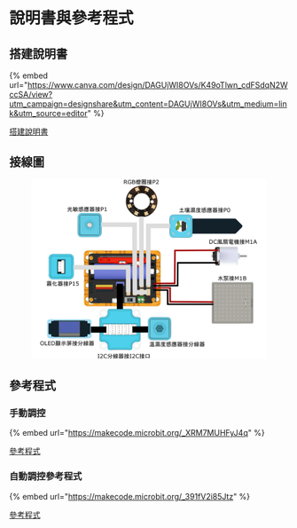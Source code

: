 # 說明書與參考程式

## 搭建說明書

{% embed url="https://www.canva.com/design/DAGUjWI8OVs/K49oTlwn_cdFSdqN2WccSA/view?utm_campaign=designshare&utm_content=DAGUjWI8OVs&utm_medium=link&utm_source=editor" %}

[搭建說明書](https://www.canva.com/design/DAGUjWI8OVs/K49oTlwn\_cdFSdqN2WccSA/view?utm\_content=DAGUjWI8OVs\&utm\_campaign=designshare\&utm\_medium=link\&utm\_source=editor)

## 接線圖

<figure><img src="../../.gitbook/assets/wiring_edu_microbit (1).png" alt=""><figcaption></figcaption></figure>

## 參考程式

### 手動調控

{% embed url="https://makecode.microbit.org/_XRM7MUHFyJ4q" %}



[參考程式](https://makecode.microbit.org/\_XRM7MUHFyJ4q)

### 自動調控參考程式

{% embed url="https://makecode.microbit.org/_391fV2i85Jtz" %}

[參考程式](https://makecode.microbit.org/\_391fV2i85Jtz)
